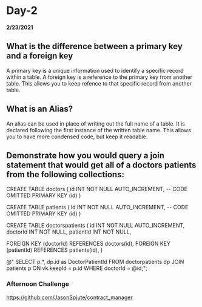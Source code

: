 # Day-2
__2/23/2021__

## What is the difference between a primary key and a foreign key

A primary key is a unique information used to identify a specific record within a table. A foreign key is a reference to the primary key from another table. This allows you to keep refence to that specific record from another table.

## What is an Alias?

An alias can be used in place of writing out the full name of a table. It is declared following the first instance of the written table name. This allows you to have more condensed code, but keep it readable.

## Demonstrate how you would query a join statement that would get all of a doctors patients from the following collections:

CREATE TABLE doctors (
  id INT NOT NULL AUTO_INCREMENT,
  -- CODE OMITTED
  PRIMARY KEY (id)
)

CREATE TABLE patients (
  id INT NOT NULL AUTO_INCREMENT,
  -- CODE OMITTED
  PRIMARY KEY (id)
)

CREATE TABLE doctorspatients (
  id INT NOT NULL AUTO_INCREMENT,
  doctorId INT NOT NULL,
  patientId INT NOT NULL,

  FOREIGN KEY (doctorId)
    REFERENCES doctors(id),
  FOREIGN KEY (patientId)
    REFERENCES patients(id),
)

@"
SELECT
p.*,
dp.id as DoctorPatientId
FROM doctorpatients dp
JOIN patients p ON vk.keepId = p.id
WHERE doctorId = @id;";

### Afternoon Challenge

https://github.com/JasonSpjute/contract_manager